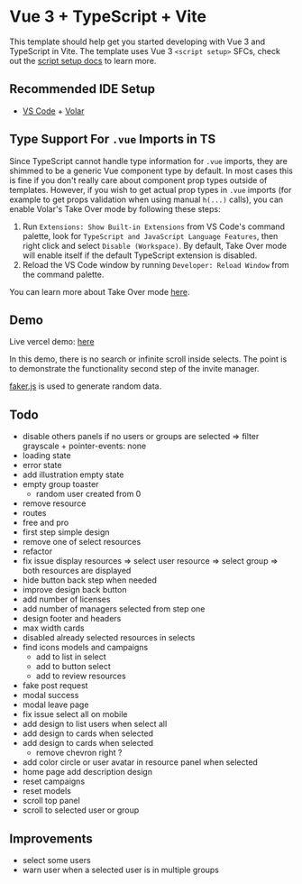 # Vue 3 + TypeScript + Vite

This template should help get you started developing with Vue 3 and TypeScript in Vite. The template uses Vue 3 `<script setup>` SFCs, check out the [script setup docs](https://v3.vuejs.org/api/sfc-script-setup.html#sfc-script-setup) to learn more.

## Recommended IDE Setup

- [VS Code](https://code.visualstudio.com/) + [Volar](https://marketplace.visualstudio.com/items?itemName=Vue.volar)

## Type Support For `.vue` Imports in TS

Since TypeScript cannot handle type information for `.vue` imports, they are shimmed to be a generic Vue component type by default. In most cases this is fine if you don't really care about component prop types outside of templates. However, if you wish to get actual prop types in `.vue` imports (for example to get props validation when using manual `h(...)` calls), you can enable Volar's Take Over mode by following these steps:

1. Run `Extensions: Show Built-in Extensions` from VS Code's command palette, look for `TypeScript and JavaScript Language Features`, then right click and select `Disable (Workspace)`. By default, Take Over mode will enable itself if the default TypeScript extension is disabled.
2. Reload the VS Code window by running `Developer: Reload Window` from the command palette.

You can learn more about Take Over mode [here](https://github.com/johnsoncodehk/volar/discussions/471).

## Demo

Live vercel demo: [here](https://invite-dashboard-vue.vercel.app/)

In this demo, there is no search or infinite scroll inside selects. The point is to demonstrate the functionality second step of the invite manager.

[faker.js](https://fakerjs.dev/) is used to generate random data.

## Todo

- disable others panels if no users or groups are selected => filter grayscale + pointer-events: none
- loading state
- error state
- add illustration empty state
- empty group toaster
  - random user created from 0
- remove resource
- routes
- free and pro
- first step simple design
- remove one of select resources
- refactor
- fix issue display resources
  => select user resource
  => select group
  => both resources are displayed
- hide button back step when needed
- improve design back button
- add number of licenses
- add number of managers selected from step one
- design footer and headers
- max width cards
- disabled already selected resources in selects
- find icons models and campaigns
  - add to list in select
  - add to button select
  - add to review resources
- fake post request
- modal success
- modal leave page
- fix issue select all on mobile
- add design to list users when select all
- add design to cards when selected
- add design to cards when selected
  - remove chevron right ?
- add color circle or user avatar in resource panel when selected
- home page add description design
- reset campaigns
- reset models
- scroll top panel
- scroll to selected user or group

## Improvements

- select some users
- warn user when a selected user is in multiple groups
